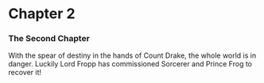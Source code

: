 # Chapter 2

### The Second Chapter

With the spear of destiny in the hands of Count Drake, the whole world is in danger. Luckily Lord Fropp has commissioned Sorcerer and Prince Frog to recover it!